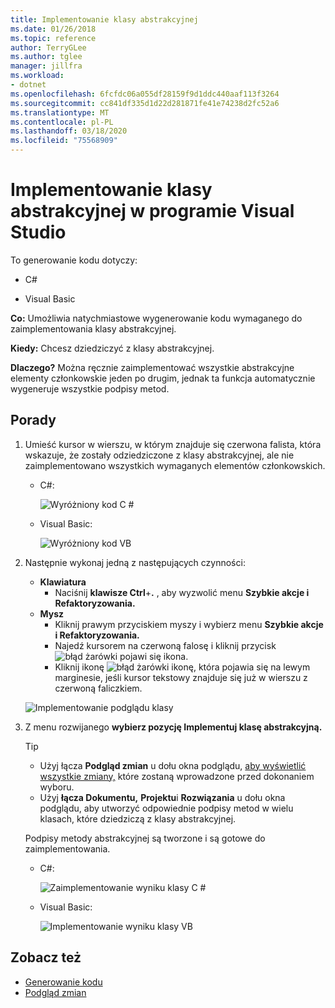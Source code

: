 ```yaml
---
title: Implementowanie klasy abstrakcyjnej
ms.date: 01/26/2018
ms.topic: reference
author: TerryGLee
ms.author: tglee
manager: jillfra
ms.workload:
- dotnet
ms.openlocfilehash: 6fcfdc06a055df28159f9d1ddc440aaf113f3264
ms.sourcegitcommit: cc841df335d1d22d281871fe41e74238d2fc52a6
ms.translationtype: MT
ms.contentlocale: pl-PL
ms.lasthandoff: 03/18/2020
ms.locfileid: "75568909"
---
```

# <a name="implement-an-abstract-class-in-visual-studio"></a>Implementowanie klasy abstrakcyjnej w programie Visual Studio

To generowanie kodu dotyczy:

- C#

- Visual Basic

**Co:** Umożliwia natychmiastowe wygenerowanie kodu wymaganego do zaimplementowania klasy abstrakcyjnej.

**Kiedy:** Chcesz dziedziczyć z klasy abstrakcyjnej.

**Dlaczego?** Można ręcznie zaimplementować wszystkie abstrakcyjne elementy członkowskie jeden po drugim, jednak ta funkcja automatycznie wygeneruje wszystkie podpisy metod.

## <a name="how-to"></a>Porady

1. Umieść kursor w wierszu, w którym znajduje się czerwona falista, która wskazuje, że zostały odziedziczone z klasy abstrakcyjnej, ale nie zaimplementowano wszystkich wymaganych elementów członkowskich.

   - C#:

       ![Wyróżniony kod C #](media/abstract-highlight-cs.png)

   - Visual Basic:

       ![Wyróżniony kod VB](media/abstract-highlight-vb.png)

2. Następnie wykonaj jedną z następujących czynności:

   - **Klawiatura**
      - Naciśnij **klawisze Ctrl**+**.** , aby wyzwolić menu **Szybkie akcje i Refaktoryzowania.**
   - **Mysz**
      - Kliknij prawym przyciskiem myszy i wybierz menu **Szybkie akcje i Refaktoryzowania.**
      - Najedź kursorem na czerwoną falosę i kliknij przycisk ![błąd żarówki](media/error-bulb.png) pojawi się ikona.
      - Kliknij ikonę ![błąd żarówki](media/error-bulb.png) ikonę, która pojawia się na lewym marginesie, jeśli kursor tekstowy znajduje się już w wierszu z czerwoną faliczkiem.

   ![Implementowanie podglądu klasy](media/abstract-preview-cs.png)

3. Z menu rozwijanego **wybierz pozycję Implementuj klasę abstrakcyjną.**

   > [!TIP]
   > - Użyj łącza **Podgląd zmian** u dołu okna podglądu, [aby wyświetlić wszystkie zmiany,](../../ide/preview-changes.md) które zostaną wprowadzone przed dokonaniem wyboru.
   > - Użyj **łącza Dokumentu,** **Projektu**i **Rozwiązania** u dołu okna podglądu, aby utworzyć odpowiednie podpisy metod w wielu klasach, które dziedziczą z klasy abstrakcyjnej.

   Podpisy metody abstrakcyjnej są tworzone i są gotowe do zaimplementowania.

   - C#:

       ![Zaimplementowanie wyniku klasy C #](media/abstract-result-cs.png)

   - Visual Basic:

       ![Implementowanie wyniku klasy VB](media/abstract-result-vb.png)

## <a name="see-also"></a>Zobacz też

- [Generowanie kodu](../code-generation-in-visual-studio.md)
- [Podgląd zmian](../../ide/preview-changes.md)
